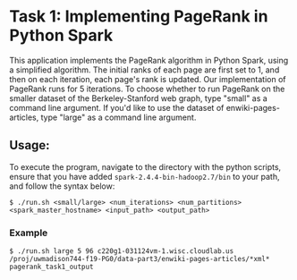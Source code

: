 # Task 1: Implementing PageRank in Python Spark

This application implements the PageRank algorithm in Python Spark, using a simplified algorithm. The initial ranks of each page are first set to 1, and then on each iteration, each page's rank is updated. Our implementation of PageRank runs for 5 iterations. 
To choose whether to run PageRank on the smaller dataset of the Berkeley-Stanford web graph, type "small" as a command line argument. If you'd like to use the dataset of enwiki-pages-articles, type "large" as a command line argument. 

## Usage:
To execute the program, navigate to the directory with the python scripts, ensure that you have added `spark-2.4.4-bin-hadoop2.7/bin` to your path, and follow the syntax below:

```
$ ./run.sh <small/large> <num_iterations> <num_partitions> <spark_master_hostname> <input_path> <output_path> 

```
### Example 
```
$ ./run.sh large 5 96 c220g1-031124vm-1.wisc.cloudlab.us /proj/uwmadison744-f19-PG0/data-part3/enwiki-pages-articles/*xml* pagerank_task1_output 
```
